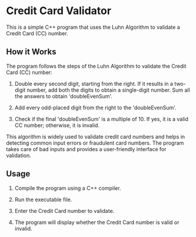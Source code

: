 # Credit Card Validator

This is a simple C++ program that uses the Luhn Algorithm to validate a Credit Card (CC) number.

## How it Works

The program follows the steps of the Luhn Algorithm to validate the Credit Card (CC) number:

1. Double every second digit, starting from the right. If it results in a two-digit number, add both the digits to obtain a single-digit number. Sum all the answers to obtain 'doubleEvenSum'.

2. Add every odd-placed digit from the right to the 'doubleEvenSum'.

3. Check if the final 'doubleEvenSum' is a multiple of 10. If yes, it is a valid CC number; otherwise, it is invalid.

This algorithm is widely used to validate credit card numbers and helps in detecting common input errors or fraudulent card numbers. The program takes care of bad inputs and provides a user-friendly interface for validation.

## Usage

1. Compile the program using a C++ compiler.

2. Run the executable file.

3. Enter the Credit Card number to validate.

4. The program will display whether the Credit Card number is valid or invalid.




